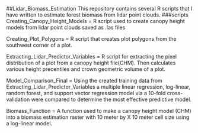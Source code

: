 ##Lidar_Biomass_Estimation
This repository contains several R scripts that I have written to estimate forest biomass from lidar point clouds.
###scripts
Creating_Canopy_Height_Models = R script used to create canopy height models from lidar point clouds saved as .las files

Creating_Plot_Polygons = R script that creates plot polygons from the southwest corner of a plot. 

Extracting_Lidar_Predictor_Variables = R script for extracting the pixel distribution of a plot from a canopy height file(CHM). Then calculates various height precentiles and crown geometric volume of a plot.

Model_Comparison_Final = Using the created training data from Extracting_Lidar_Predictor_Variables a multiple linear regression, log-linear, random forest, and support vector regression model via a 10-fold cross-validation were compared to determine the most effective predictive model.

Biomass_Function = A function used to make a canopy height model (CHM) into a biomass estimation raster with 10 meter by X 10 meter cell size using a log-linear model.
